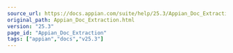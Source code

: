 ```yaml
---
source_url: https://docs.appian.com/suite/help/25.3/Appian_Doc_Extraction.html
original_path: Appian_Doc_Extraction.html
version: "25.3"
page_id: "Appian_Doc_Extraction"
tags: ["appian","docs","v25.3"]
---
```



